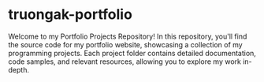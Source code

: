# truongak-portfolio
Welcome to my Portfolio Projects Repository!  In this repository, you'll find the source code for my portfolio website, showcasing a collection of my programming projects. Each project folder contains detailed documentation, code samples, and relevant resources, allowing you to explore my work in-depth.
